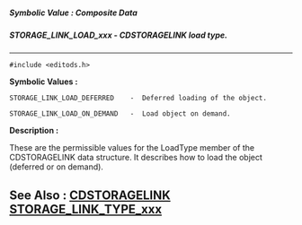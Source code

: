 ##### Symbolic Value : Composite Data
##### STORAGE_LINK_LOAD_xxx - CDSTORAGELINK load type.
---
```
#include <editods.h>
```

**Symbolic Values :**

	STORAGE_LINK_LOAD_DEFERRED	  -  Deferred loading of the object.

	STORAGE_LINK_LOAD_ON_DEMAND	  -  Load object on demand.


**Description :**

These are the permissible values for the LoadType member of the CDSTORAGELINK data structure.  It describes how to load the object (deferred or on demand).


**See Also :**
[CDSTORAGELINK](/domino-c-api-docs/reference/Data/CDSTORAGELINK)
[STORAGE_LINK_TYPE_xxx](/domino-c-api-docs/reference/Symb/STORAGE_LINK_TYPE_xxx)
---
